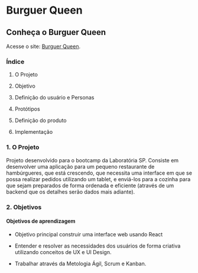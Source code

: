 # Burguer Queen

## Conheça o Burguer Queen

Acesse o site: [Burguer Queen]().
  
### Índice

1. O Projeto

2. Objetivo

3. Definição do usuário e Personas

4. Protótipos

5. Definição do produto

6. Implementação

### 1. O Projeto

Projeto desenvolvido para o bootcamp da Laboratória SP. Consiste em desenvolver uma aplicação para um pequeno restaurante de hambúrgueres, que está crescendo, que necessita uma interface em que se possa realizar pedidos utilizando um tablet, e enviá-los para a cozinha para que sejam preparados de forma ordenada e eficiente (através de um backend que os detalhes serão dados mais adiante).

### 2. Objetivos

#### Objetivos de aprendizagem

- Objetivo principal construir uma interface web usando React

- Entender e resolver as necessidades dos usuários de forma criativa utilizando conceitos de UX e UI Design.

- Trabalhar através da Metologia Ágil, Scrum e Kanban.

